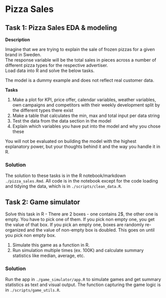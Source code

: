 # Pizza Sales

## Task 1: Pizza Sales EDA & modeling

__Description__				
				
Imagine that we are trying to explain the sale of frozen pizzas for a given brand in Sweden.				
The response variable will be the total sales in pieces across a number of 				
different pizza types for the respective advertiser. 				
Load data into R and solve the below tasks.				
				
The model is a dummy example and does not reflect real customer data.				
				
__Tasks__				
1. Make a plot for KPI, price offer, calendar variables, weather variables, own campaigns and competitors with their weekly development split by the different types there exist				
2. Make a table that calculates the min, max and total input per data string				
3. Test the data from the data section in the model				
4. Explain which variables you have put into the model and why you chose these				
				
You will not be evaluated on building the model with the highest 				
explanatory power, but your thoughts behind it and the way you handle it in R.			

### Solution
The solution to these tasks is in the R notebook/markdown `./pizza_sales.Rmd`. All code is in the notebook except for the code loading and tidying the data, which is in `./scripts/clean_data.R`.


## Task 2: Game simulator
Solve this task in R - There are 2 boxes - one contains 2$, the other one is empty. You have to pick one of them. If you pick non empty one, you get the value of that box. If you pick an empty one, boxes are randomly re-organized and the value of non-empty box is doubled. This goes on until you pick non empty box.				
				
1. Simulate this game as a function in R. 		
2. Run simulation multiple times (ex. 100K) and calculate summary statistics like median, average, etc.

### Solution
Run the app in `./game_simulator/app.R` to simulate games and get summary statistics as text and visual output.
The function capturing the game logic is in `./scripts/game_utils.R`.
